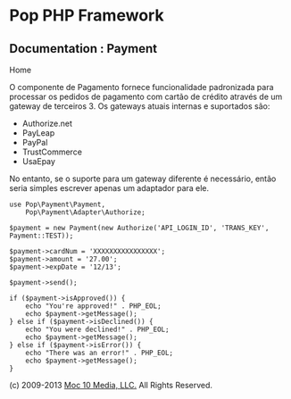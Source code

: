 Pop PHP Framework
=================

Documentation : Payment
-----------------------

Home

O componente de Pagamento fornece funcionalidade padronizada para
processar os pedidos de pagamento com cartão de crédito através de um
gateway de terceiros 3. Os gateways atuais internas e suportados são:

-   Authorize.net
-   PayLeap
-   PayPal
-   TrustCommerce
-   UsaEpay

No entanto, se o suporte para um gateway diferente é necessário, então
seria simples escrever apenas um adaptador para ele.

    use Pop\Payment\Payment,
        Pop\Payment\Adapter\Authorize;

    $payment = new Payment(new Authorize('API_LOGIN_ID', 'TRANS_KEY', Payment::TEST));

    $payment->cardNum = 'XXXXXXXXXXXXXXXX';
    $payment->amount = '27.00';
    $payment->expDate = '12/13';

    $payment->send();

    if ($payment->isApproved()) {
        echo "You're approved!" . PHP_EOL;
        echo $payment->getMessage();
    } else if ($payment->isDeclined()) {
        echo "You were declined!" . PHP_EOL;
        echo $payment->getMessage();
    } else if ($payment->isError()) {
        echo "There was an error!" . PHP_EOL;
        echo $payment->getMessage();
    }

\(c) 2009-2013 [Moc 10 Media, LLC.](http://www.moc10media.com) All
Rights Reserved.
